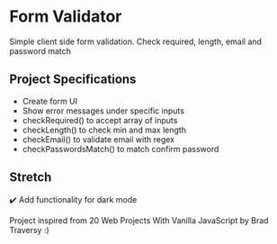 # Form Validator

Simple client side form validation. Check required, length, email and password match

## Project Specifications

- Create form UI
- Show error messages under specific inputs
- checkRequired() to accept array of inputs
- checkLength() to check min and max length
- checkEmail() to validate email with regex
- checkPasswordsMatch() to match confirm password

## Stretch
:heavy_check_mark: Add functionality for dark mode

Project inspired from 20 Web Projects With Vanilla JavaScript by Brad Traversy :)
